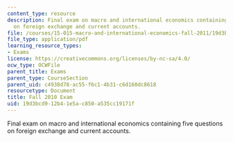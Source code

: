 ```yaml
---
content_type: resource
description: Final exam on macro and international economics containing five questions
  on foreign exchange and current accounts.
file: /courses/15-015-macro-and-international-economics-fall-2011/19d3bcd912b41e5ac850a535cc19171f_MIT15_015F11_examf10.pdf
file_type: application/pdf
learning_resource_types:
- Exams
license: https://creativecommons.org/licenses/by-nc-sa/4.0/
ocw_type: OCWFile
parent_title: Exams
parent_type: CourseSection
parent_uid: c4938d78-ac55-f6c1-4b31-c6d160dc8618
resourcetype: Document
title: Fall 2010 Exam
uid: 19d3bcd9-12b4-1e5a-c850-a535cc19171f
---
```

Final exam on macro and international economics containing five questions on foreign exchange and current accounts.